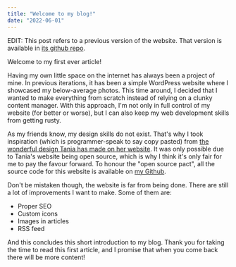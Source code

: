 ```yaml
---
title: "Welcome to my blog!"
date: "2022-06-01"
---
```

EDIT: This post refers to a previous version of the website. That version is available in [its github repo](https://github.com/joaofonsecadev/gatsby-personal-website).


Welcome to my first ever article!

Having my own little space on the internet has always been a project of mine. In previous iterations, it has been a simple WordPress website where I showcased my below-average photos. This time around, I decided that I wanted to make everything from scratch instead of relying on a clunky content manager. With this approach, I'm not only in full control of my website (for better or worse), but I can also keep my web development skills from getting rusty.

As my friends know, my design skills do not exist. That's why I took inspiration (which is programmer-speak to say copy pasted) from [the wonderful design Tania has made on her website](https://www.taniarascia.com/). It was only possible due to Tania's website being open source, which is why I think it's only fair for me to pay the favour forward. To honour the "open source pact", all the source code for this website is available on [my Github](https://github.com/joaofonsecadev/gatsby-personal-website).

Don't be mistaken though, the website is far from being done. There are still a lot of improvements I want to make. Some of them are:

- Proper SEO
- Custom icons
- Images in articles
- RSS feed

And this concludes this short introduction to my blog. Thank you for taking the time to read this first article, and I promise that when you come back there will be more content!
